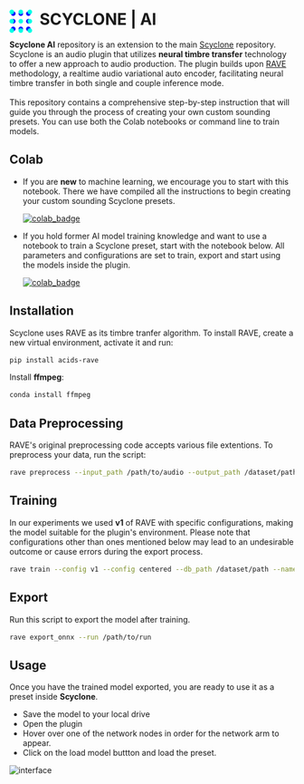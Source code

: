 # <img style="float: left;" src="assets/logo.png" width="40" /> &nbsp; SCYCLONE | AI

**Scyclone AI** repository is an extension to the main [Scyclone](https://github.com/Torsion-Audio/Scyclone) repository. Scyclone is an audio plugin that utilizes **neural timbre transfer** technology to offer a new approach to audio production. The plugin builds upon [RAVE](https://github.com/acids-ircam/RAVE) methodology, a realtime audio variational auto encoder, facilitating neural timbre transfer in both single and couple inference mode. <br /><br />This repository contains a comprehensive step-by-step instruction that will guide you through the process of creating your own custom sounding presets. You can use both the Colab notebooks or command line to train models.





## Colab

- If you are **new** to machine learning, we encourage you to start with this notebook.
There we have compiled all the instructions to begin creating your custom sounding Scyclone presets.

  [![colab_badge](https://colab.research.google.com/assets/colab-badge.svg)](https://colab.research.google.com/drive/1xKsaGDMWY1NRhP0ndD-iVg89O57GdZdz?usp=sharing) 

- If you hold former AI model training knowledge and want to use a notebook to train a Scyclone preset, start with the notebook below. All parameters and configurations are set to train, export and start using the models inside the plugin. 

  [![colab_badge](https://colab.research.google.com/assets/colab-badge.svg)](https://colab.research.google.com/drive/1DU9KvMdYTOcTT8eYundZ2wruetNDtpX0?usp=sharing) 




## Installation

Scyclone uses RAVE as its timbre tranfer algorithm. To install RAVE, create a new virtual environment, activate it and run:

```bash
pip install acids-rave
```

Install **ffmpeg**:

```bash
conda install ffmpeg
```


## Data Preprocessing
RAVE's original preprocessing code accepts various file extentions. To preprocess your data, run the script:
```bash
rave preprocess --input_path /path/to/audio --output_path /dataset/path --sampling_rate 48000
```


## Training

In our experiments we used **v1** of RAVE with specific configurations, making the model suitable for the plugin's environment. Please note that configurations other than ones mentioned below may lead to an undesirable outcome or cause errors during the export process.

```bash
rave train --config v1 --config centered --db_path /dataset/path --name training_name --override LATENT_SIZE=16 --override CAPACITY=32 
```

## Export

Run this script to export the model after training.

```bash
rave export_onnx --run /path/to/run
```


## Usage

Once you have the trained model exported, you are ready to use it as a preset inside **Scyclone**. 

- Save the model to your local drive 
- Open the plugin
- Hover over one of the network nodes in order for the network arm to appear. 
- Click on the load model buttton and load the preset.

![interface](assets/load_model.png)
